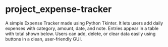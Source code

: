 # project_expense-tracker
A simple Expense Tracker made using Python Tkinter. It lets users add daily expenses with category, amount, date, and note. Entries appear in a table with total shown below. Users can add, delete, or clear data easily using buttons in a clean, user-friendly GUI.
